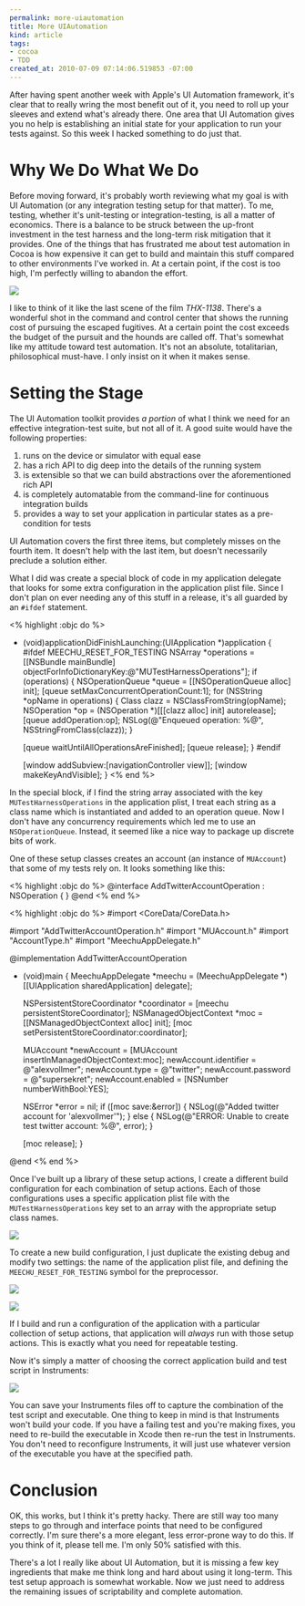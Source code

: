 ```yaml
--- 
permalink: more-uiautomation
title: More UIAutomation
kind: article
tags: 
- cocoa
- TDD
created_at: 2010-07-09 07:14:06.519853 -07:00
---
```


After having spent another week with Apple's UI Automation framework, it's
clear that to really wring the most benefit out of it, you need to roll up
your sleeves and extend what's already there. One area that UI Automation
gives you no help is establishing an initial state for your application to run
your tests against. So this week I hacked something to do just that.

# Why We Do What We Do #

Before moving forward, it's probably worth reviewing what my goal is with
UI Automation (or any integration testing setup for that matter). To me,
testing, whether it's  unit-testing or integration-testing, is all a matter
of economics. There is a balance to be struck between the up-front investment
in the test harness and the long-term risk mitigation that it provides. One
of the things that has frustrated me about test automation in Cocoa is how
expensive it can get to build and maintain this stuff compared to other
environments I've worked in. At a certain point, if the cost is too high,
I'm perfectly willing to abandon the effort.

<img src="/images/2010/07/thx1138.png" class="right"/>

I like to think of it like the last scene of the film *THX-1138*. There's a
wonderful shot in the command and control center that shows the running cost
of pursuing the escaped fugitives. At a certain point the cost exceeds the
budget of the pursuit and the hounds are called off. That's somewhat like my
attitude toward test automation. It's not an absolute, totalitarian,
philosophical must-have. I only insist on it when it makes sense.

# Setting the Stage #

The UI Automation toolkit provides *a portion* of what I think we need for an
effective integration-test suite, but not all of it. A good suite would have
the following properties:

  1. runs on the device or simulator with equal ease
  2. has a rich API to dig deep into the details of the running system
  3. is extensible so that we can build abstractions over the aforementioned 
     rich API
  4. is completely automatable from the command-line for continuous integration 
     builds
  5. provides a way to set your application in particular states as a 
     pre-condition for tests

UI Automation covers the first three items, but completely misses on the
fourth item. It doesn't help with the last item, but doesn't necessarily
preclude a solution either.

What I did was create a special block of code in my application delegate that
looks for some extra configuration in the application plist file. Since I 
don't plan on ever needing any of this stuff in a release, it's all guarded
by an `#ifdef` statement.

<% highlight :objc do %>
- (void)applicationDidFinishLaunching:(UIApplication *)application {    
#ifdef MEECHU_RESET_FOR_TESTING
  NSArray *operations = [[NSBundle mainBundle] objectForInfoDictionaryKey:@"MUTestHarnessOperations"];
  if (operations) {
    NSOperationQueue *queue = [[NSOperationQueue alloc] init];
    [queue setMaxConcurrentOperationCount:1];
    for (NSString *opName in operations) {
      Class clazz = NSClassFromString(opName);
      NSOperation *op = (NSOperation *)[[[clazz alloc] init] autorelease];
      [queue addOperation:op];
      NSLog(@"Enqueued operation: %@", NSStringFromClass(clazz));
    }
    
    [queue waitUntilAllOperationsAreFinished];
    [queue release];
  }
#endif

  [window addSubview:[navigationController view]];
  [window makeKeyAndVisible];
}
<% end %>

In the special block, if I find the string array associated with the key
`MUTestHarnessOperations` in the application plist, I treat each string as a
class name which is instantiated and added to an operation queue. Now I don't
have any concurrency requirements which led me to use an `NSOperationQueue`.
Instead, it seemed like a nice way to package up discrete bits of work.

One of these setup classes creates an account (an instance of `MUAccount`)
that some of my tests rely on. It looks something like this:

<% highlight :objc do %>
@interface AddTwitterAccountOperation : NSOperation {
}
@end
<% end %>

<% highlight :objc do %>
#import <CoreData/CoreData.h>

#import "AddTwitterAccountOperation.h"
#import "MUAccount.h"
#import "AccountType.h"
#import "MeechuAppDelegate.h"


@implementation AddTwitterAccountOperation

- (void)main {
  MeechuAppDelegate *meechu = (MeechuAppDelegate *)[[UIApplication sharedApplication] delegate];
  
  NSPersistentStoreCoordinator *coordinator = [meechu persistentStoreCoordinator];
  NSManagedObjectContext *moc = [[NSManagedObjectContext alloc] init];
  [moc setPersistentStoreCoordinator:coordinator];
  
  MUAccount *newAccount = [MUAccount insertInManagedObjectContext:moc];
  newAccount.identifier = @"alexvollmer";
  newAccount.type = @"twitter";
  newAccount.password = @"supersekret";
  newAccount.enabled = [NSNumber numberWithBool:YES];
  
  NSError *error = nil;
  if ([moc save:&error]) {
    NSLog(@"Added twitter account for 'alexvollmer'");
  }
  else {
    NSLog(@"ERROR: Unable to create test twitter account: %@", error);
  }
   
  [moc release];
}

@end
<% end %>

Once I've built up a library of these setup actions, I create a different
build configuration for each combination of setup actions. Each of those
configurations uses a specific application plist file with the 
`MUTestHarnessOperations` key set to an array with the appropriate setup
class names.

<p><img src="/images/2010/07/plist.png"/></p>

To create a new build configuration, I just duplicate the existing debug and
modify two settings: the name of the application plist file, and defining the
`MEECHU_RESET_FOR_TESTING` symbol for the preprocessor.

<p><img src="/images/2010/07/plist-configuration.png"></img></p>

<p><img src="/images/2010/07/cflags-configuration.png"></img></p>

If I build and run a configuration of the application with a particular
collection of setup actions, that application will *always* run with those
setup actions. This is exactly what you need for repeatable testing.

Now it's simply a matter of choosing the correct application build and test
script in Instruments:

<p><img src="/images/2010/07/select-app.png"></img></p>

You can save your Instruments files off to capture the combination of the test
script and executable. One thing to keep in mind is that Instruments won't
build your code. If you have a failing test and you're making fixes, you
need to re-build the executable in Xcode then re-run the test in Instruments.
You don't need to reconfigure Instruments, it will just use whatever version
of the executable you have at the specified path.

# Conclusion #

OK, this works, but I think it's pretty hacky. There are still way too many
steps to go through and interface points that need to be configured correctly.
I'm sure there's a more elegant, less error-prone way to do this. If you think
of it, please tell me. I'm only 50% satisfied with this. 

There's a lot I really like about UI Automation, but it is missing a few key
ingredients that make me think long and hard about using it long-term. This
test setup approach is somewhat workable. Now we just need to address the
remaining issues of scriptability and complete automation.
